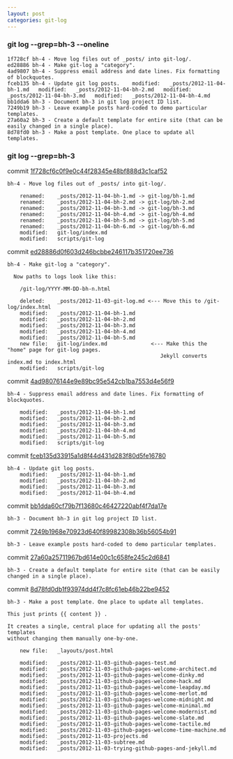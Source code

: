 ```yaml
---
layout: post
categories: git-log 
---
```



### git log --grep=bh-3 --oneline

    1f728cf bh-4 - Move log files out of _posts/ into git-log/.
    ed28886 bh-4 - Make git-log a "category".
    4ad9807 bh-4 - Suppress email address and date lines. Fix formatting of blockquotes.
    fceb135 bh-4 - Update git log posts.  	modified:   _posts/2012-11-04-bh-1.md  	modified:   _posts/2012-11-04-bh-2.md  	modified:   _posts/2012-11-04-bh-3.md  	modified:   _posts/2012-11-04-bh-4.md
    bb1dda6 bh-3 - Document bh-3 in git log project ID list.
    7249b19 bh-3 - Leave example posts hard-coded to demo particular templates.
    27a60a2 bh-3 - Create a default template for entire site (that can be easily changed in a single place).
    8d78fd0 bh-3 - Make a post template. One place to update all templates.
    


### git log --grep=bh-3

commit [1f728cf6c0f9e0c44f28345e48bf888d3c1caf52](https://github.com/bryanhirsch/bryanhirsch.github.com/commit/1f728cf6c0f9e0c44f28345e48bf888d3c1caf52)

    bh-4 - Move log files out of _posts/ into git-log/.
    
     	renamed:    _posts/2012-11-04-bh-1.md -> git-log/bh-1.md
     	renamed:    _posts/2012-11-04-bh-2.md -> git-log/bh-2.md
     	renamed:    _posts/2012-11-04-bh-3.md -> git-log/bh-3.md
     	renamed:    _posts/2012-11-04-bh-4.md -> git-log/bh-4.md
     	renamed:    _posts/2012-11-04-bh-5.md -> git-log/bh-5.md
     	renamed:    _posts/2012-11-04-bh-6.md -> git-log/bh-6.md
     	modified:   git-log/index.md
     	modified:   scripts/git-log

commit [ed28886d0f603d246bcbbe246117b351720ee736](https://github.com/bryanhirsch/bryanhirsch.github.com/commit/ed28886d0f603d246bcbbe246117b351720ee736)

    bh-4 - Make git-log a "category".
    
      Now paths to logs look like this:
    
        /git-log/YYYY-MM-DD-bh-n.html
    
     	deleted:    _posts/2012-11-03-git-log.md <--- Move this to /git-log/index.html
     	modified:   _posts/2012-11-04-bh-1.md
     	modified:   _posts/2012-11-04-bh-2.md
     	modified:   _posts/2012-11-04-bh-3.md
     	modified:   _posts/2012-11-04-bh-4.md
     	modified:   _posts/2012-11-04-bh-5.md
     	new file:   git-log/index.md              <--- Make this the "home" page for git-log pages.
                                                     Jekyll converts index.md to index.html
     	modified:   scripts/git-log

commit [4ad98076144e9e89bc95e542cb1ba7553d4e56f9](https://github.com/bryanhirsch/bryanhirsch.github.com/commit/4ad98076144e9e89bc95e542cb1ba7553d4e56f9)

    bh-4 - Suppress email address and date lines. Fix formatting of blockquotes.
    
     	modified:   _posts/2012-11-04-bh-1.md
     	modified:   _posts/2012-11-04-bh-2.md
     	modified:   _posts/2012-11-04-bh-3.md
     	modified:   _posts/2012-11-04-bh-4.md
     	modified:   _posts/2012-11-04-bh-5.md
     	modified:   scripts/git-log

commit [fceb135d33915a1d8f44d431d283f80d5fe16780](https://github.com/bryanhirsch/bryanhirsch.github.com/commit/fceb135d33915a1d8f44d431d283f80d5fe16780)

    bh-4 - Update git log posts.
     	modified:   _posts/2012-11-04-bh-1.md
     	modified:   _posts/2012-11-04-bh-2.md
     	modified:   _posts/2012-11-04-bh-3.md
     	modified:   _posts/2012-11-04-bh-4.md

commit [bb1dda60cf79b7f13680c46427220abf4f7da17e](https://github.com/bryanhirsch/bryanhirsch.github.com/commit/bb1dda60cf79b7f13680c46427220abf4f7da17e)

    bh-3 - Document bh-3 in git log project ID list.

commit [7249b1968e70923d640f89982308b36b56054b91](https://github.com/bryanhirsch/bryanhirsch.github.com/commit/7249b1968e70923d640f89982308b36b56054b91)

    bh-3 - Leave example posts hard-coded to demo particular templates.

commit [27a60a25711967bd614e00c1c658fe245c2d6841](https://github.com/bryanhirsch/bryanhirsch.github.com/commit/27a60a25711967bd614e00c1c658fe245c2d6841)

    bh-3 - Create a default template for entire site (that can be easily changed in a single place).

commit [8d78fd0db1f93974dd4f7c8fc61eb46b22be9452](https://github.com/bryanhirsch/bryanhirsch.github.com/commit/8d78fd0db1f93974dd4f7c8fc61eb46b22be9452)

    bh-3 - Make a post template. One place to update all templates.
    
    This just prints {{ content }} .
    
    It creates a single, central place for updating all the posts' templates
    without changing them manually one-by-one.
    
     	new file:   _layouts/post.html
    
     	modified:   _posts/2012-11-03-github-pages-test.md
     	modified:   _posts/2012-11-03-github-pages-welcome-architect.md
     	modified:   _posts/2012-11-03-github-pages-welcome-dinky.md
     	modified:   _posts/2012-11-03-github-pages-welcome-hack.md
     	modified:   _posts/2012-11-03-github-pages-welcome-leapday.md
     	modified:   _posts/2012-11-03-github-pages-welcome-merlot.md
     	modified:   _posts/2012-11-03-github-pages-welcome-midnight.md
     	modified:   _posts/2012-11-03-github-pages-welcome-minimal.md
     	modified:   _posts/2012-11-03-github-pages-welcome-modernist.md
     	modified:   _posts/2012-11-03-github-pages-welcome-slate.md
     	modified:   _posts/2012-11-03-github-pages-welcome-tactile.md
     	modified:   _posts/2012-11-03-github-pages-welcome-time-machine.md
     	modified:   _posts/2012-11-03-projects.md
     	modified:   _posts/2012-11-03-subtree.md
     	modified:   _posts/2012-11-03-trying-github-pages-and-jekyll.md

